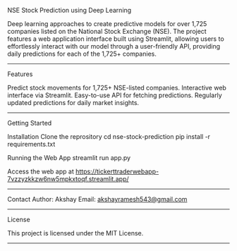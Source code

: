 NSE Stock Prediction using Deep Learning

Deep learning approaches to create predictive models for over 1,725 companies listed on the National Stock Exchange (NSE).
The project features a web application interface built using Streamlit, allowing users to effortlessly interact with our model through a user-friendly API, providing daily predictions for each of the 1,725+ companies.

----------------------------------------

Features

Predict stock movements for 1,725+ NSE-listed companies.
Interactive web interface via Streamlit.
Easy-to-use API for fetching predictions.
Regularly updated predictions for daily market insights.

----------------------------------------

Getting Started

Installation
Clone the reprository
cd nse-stock-prediction
pip install -r requirements.txt

Running the Web App
streamlit run app.py

Access the web app at
https://tickerttraderwebapp-7vzzyzkkzw6nw5mpkxtoqf.streamlit.app/

----------------------------------------

Contact
Author: Akshay
Email: akshayramesh543@gmail.com

-----------------------   ------------------------

License

This project is licensed under the MIT License.

----------------------------------------

